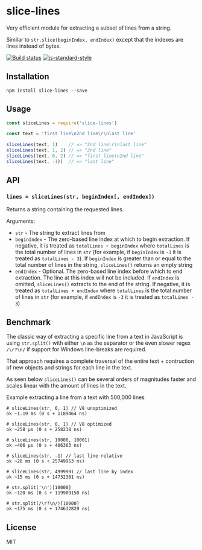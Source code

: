 # slice-lines

Very efficient module for extracting a subset of lines from a string.

Similar to `str.slice(beginIndex, endIndex)` except that the indexes are
lines instead of bytes.

[![Build status](https://travis-ci.org/watson/slice-lines.svg?branch=master)](https://travis-ci.org/watson/slice-lines)
[![js-standard-style](https://img.shields.io/badge/code%20style-standard-brightgreen.svg?style=flat)](https://github.com/feross/standard)

## Installation

```
npm install slice-lines --save
```

## Usage

```js
const sliceLines = require('slice-lines')

const text = 'first line\n2nd line\r\nlast line'

sliceLines(text, 1)    // => "2nd line\r\nlast line"
sliceLines(text, 1, 2) // => "2nd line"
sliceLines(text, 0, 2) // => "first line\n2nd line"
sliceLines(text, -1))  // => "last line"
```

## API

### `lines = sliceLines(str, beginIndex[, endIndex])`

Returns a string containing the requested lines.

Arguments:

- `str` - The string to extract lines from
- `beginIndex` - The zero-based line index at which to begin extraction.
  If negative, it is treated as `totalLines + beginIndex` where
  `totalLines` is the total number of lines in `str` (for example, if
  `beginIndex` is `-3` it is treated as `totalLines - 3`). If
  `beginIndex` is greater than or equal to the total number of lines in
  the string, `sliceLines()` returns an empty string
- `endIndex` - Optional. The zero-based line index before which to end
  extraction. The line at this index will not be included. If `endIndex`
  is omitted, `sliceLines()` extracts to the end of the string. If
  negative, it is treated as `totalLines + endIndex` where `totalLines`
  is the total number of lines in `str` (for example, if `endIndex` is
  `-3` it is treated as `totalLines - 3`)

## Benchmark

The classic way of extracting a specific line from a text in JavaScript
is using `str.split()` with either `\n` as the separator or the even
slower regex `/\r?\n/` if support for Windows line-breaks are required.

That approach requires a complete traversal of the entire text +
contruction of new objects and strings for each line in the text.

As seen below `sliceLines()` can be several orders of magnitudes faster
and scales linear with the amount of lines in the text.

Example extracting a line from a text with 500,000 lines

```
# sliceLines(str, 0, 1) // V8 unoptimized
ok ~1.19 ms (0 s + 1189464 ns)

# sliceLines(str, 0, 1) // V8 optimized
ok ~258 μs (0 s + 258238 ns)

# sliceLines(str, 10000, 10001)
ok ~406 μs (0 s + 406363 ns)

# sliceLines(str, -1) // last line relative
ok ~26 ms (0 s + 25749953 ns)

# sliceLines(str, 499999) // last line by index
ok ~15 ms (0 s + 14732301 ns)

# str.split('\n')[10000]
ok ~120 ms (0 s + 119909150 ns)

# str.split(/\r?\n/)[10000]
ok ~175 ms (0 s + 174632829 ns)
```

## License

MIT
